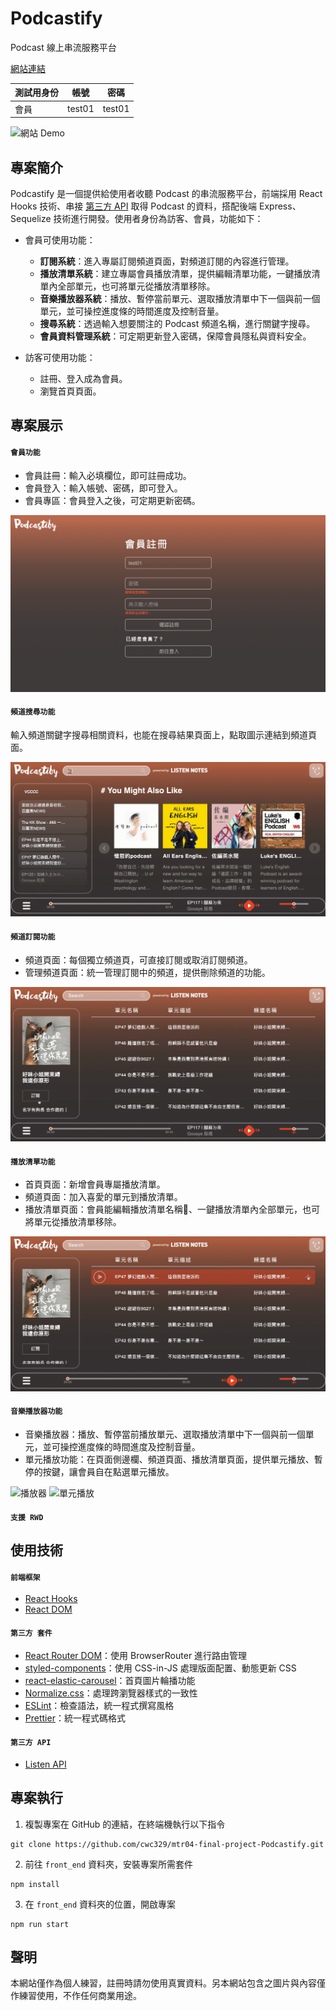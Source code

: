 # Podcastify

Podcast 線上串流服務平台

[網站連結](http://podcastify.tw/)

| 測試用身份 | 帳號 | 密碼 |
| --- | --- | -------- |
| 會員 | test01 |  test01  |

![網站 Demo](./img/podcastify_demo.gif)

## 專案簡介

Podcastify 是一個提供給使用者收聽 Podcast 的串流服務平台，前端採用 React Hooks 技術、串接 [第三方 API](https://www.listennotes.com/api/) 
取得 Podcast 的資料，搭配後端 Express、Sequelize 技術進行開發。使用者身份為訪客、會員，功能如下：

- 會員可使用功能：

  - **訂閱系統**：進入專屬訂閱頻道頁面，對頻道訂閱的內容進行管理。
  - **播放清單系統**：建立專屬會員播放清單，提供編輯清單功能，一鍵播放清單內全部單元，也可將單元從播放清單移除。
  - **音樂播放器系統**：播放、暫停當前單元、選取播放清單中下一個與前一個單元，並可操控進度條的時間進度及控制音量。
  - **搜尋系統**：透過輸入想要關注的 Podcast 頻道名稱，進行關鍵字搜尋。
  - **會員資料管理系統**：可定期更新登入密碼，保障會員隱私與資料安全。
 
- 訪客可使用功能：
  - 註冊、登入成為會員。
  - 瀏覽首頁頁面。


## 專案展示

#### `會員功能`
- 會員註冊：輸入必填欄位，即可註冊成功。
- 會員登入：輸入帳號、密碼，即可登入。
- 會員專區：會員登入之後，可定期更新密碼。

![註冊頁面](./img/register_page.png)

#### `頻道搜尋功能`
輸入頻道關鍵字搜尋相關資料，也能在搜尋結果頁面上，點取圖示連結到頻道頁面。

![頻道搜尋](./img/search_demo.gif)

#### `頻道訂閱功能`
- 頻道頁面：每個獨立頻道頁，可直接訂閱或取消訂閱頻道。
- 管理頻道頁面：統一管理訂閱中的頻道，提供刪除頻道的功能。

![訂閱功能](./img/subscription.gif)

#### `播放清單功能`
- 首頁頁面：新增會員專屬播放清單。
- 頻道頁面：加入喜愛的單元到播放清單。
- 播放清單頁面：會員能編輯播放清單名稱、一鍵播放清單內全部單元，也可將單元從播放清單移除。

![播放清單](./img/playlist.gif)

#### `音樂播放器功能`
- 音樂播放器：播放、暫停當前播放單元、選取播放清單中下一個與前一個單元，並可操控進度條的時間進度及控制音量。
- 單元播放功能：在頁面側邊欄、頻道頁面、播放清單頁面，提供單元播放、暫停的按鍵，讓會員自在點選單元播放。

![播放器](./img/musicPlayer.gif)
![單元播放](./img/playingBtn.gif)


#### `支援 RWD`


##  使用技術
#### `前端框架`
- [React Hooks](https://reactjs.org/)
- [React DOM](https://www.npmjs.com/package/react-dom)

#### `第三方 套件`
- [React Router DOM](https://reactrouter.com/)：使用 BrowserRouter 進行路由管理
- [styled-components](https://styled-components.com/)：使用 CSS-in-JS 處理版面配置、動態更新 CSS
- [react-elastic-carousel](https://sag1v.github.io/react-elastic-carousel/)：首頁圖片輪播功能
- [Normalize.css](https://sag1v.github.io/react-elastic-carousel/)：處理跨瀏覽器樣式的一致性
- [ESLint](https://eslint.org/)：檢查語法，統一程式撰寫風格
- [Prettier](https://prettier.io/)：統一程式碼格式

#### `第三方 API`
- [Listen API](https://www.listennotes.com/api/)


## 專案執行
1. 複製專案在 GitHub 的連結，在終端機執行以下指令
``` 
git clone https://github.com/cwc329/mtr04-final-project-Podcastify.git
```
2. 前往 `front_end` 資料夾，安裝專案所需套件
```
npm install
```
3. 在 `front_end` 資料夾的位置，開啟專案
```
npm run start
```


## 聲明
本網站僅作為個人練習，註冊時請勿使用真實資料。另本網站包含之圖片與內容僅作練習使用，不作任何商業用途。